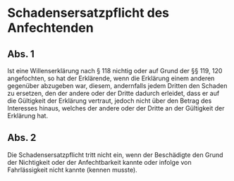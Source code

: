 # Schadensersatzpflicht des Anfechtenden



## Abs. 1

 Ist eine Willenserklärung nach § 118 nichtig oder auf Grund der §§ 119, 120 angefochten, so hat der Erklärende, wenn die Erklärung einem anderen gegenüber abzugeben war, diesem, andernfalls jedem Dritten den Schaden zu ersetzen, den der andere oder der Dritte dadurch erleidet, dass er auf die Gültigkeit der Erklärung vertraut, jedoch nicht über den Betrag des Interesses hinaus, welches der andere oder der Dritte an der Gültigkeit der Erklärung hat.

## Abs. 2

 Die Schadensersatzpflicht tritt nicht ein, wenn der Beschädigte den Grund der Nichtigkeit oder der Anfechtbarkeit kannte oder infolge von Fahrlässigkeit nicht kannte (kennen musste). 

